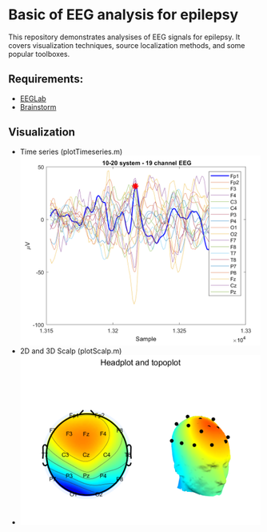 # Basic of EEG analysis for epilepsy
This repository demonstrates analysises of EEG signals for epilepsy. It covers visualization techniques, source localization methods, and some popular toolboxes.

## Requirements:
- [EEGLab](https://sccn.ucsd.edu/eeglab/index.php) 
- [Brainstorm]()

## Visualization
- Time series (plotTimeseries.m)
![](figures/timeseries.png)
- 2D and 3D Scalp (plotScalp.m)
- ![](figures/scalp.png)
